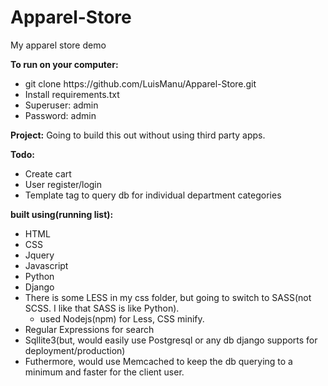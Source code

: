 # Apparel-Store
My apparel store demo


<strong>To run on your computer:</strong>
  <ul>
    <li>git clone https://github.com/LuisManu/Apparel-Store.git</li>
    <li>Install requirements.txt</li>
    <li>Superuser: admin</li>
    <li>Password: admin</li>
  </ul>




<strong>Project:</strong>
Going to build this out without using third party apps.

<strong>Todo:</strong>
<ul>
  <li>Create cart</li>
  <li>User register/login</li>
  <li>Template tag to query db for individual department categories</li>
</ul>


<strong>built using(running list):</strong>
<ul>
  <li>HTML</li>
  <li>CSS</li>
  <li>Jquery</li>
  <li>Javascript</li>
  <li>Python</li>
  <li>Django</li>
  <li>There is some LESS in my css folder, but going to switch to SASS(not SCSS. I like that SASS is like Python).
    <ul>
      <li>used Nodejs(npm) for Less, CSS minify.</li>
    </ul>
  </li>
  <li>Regular Expressions for search</li>
  <li>Sqllite3(but, would easily use Postgresql or any db django supports for deployment/production)</li>
  <li>Futhermore, would use Memcached to keep the db querying to a minimum and faster for the client user.</li>
</ul>
  
  


